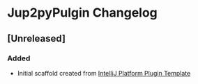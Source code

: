 <!-- Keep a Changelog guide -> https://keepachangelog.com -->

# Jup2pyPulgin Changelog

## [Unreleased]
### Added
- Initial scaffold created from [IntelliJ Platform Plugin Template](https://github.com/JetBrains/intellij-platform-plugin-template)
